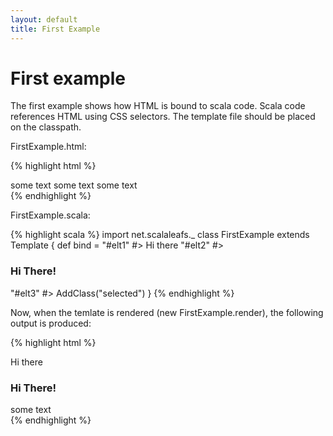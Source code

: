 ```yaml
---
layout: default
title: First Example
---
```

# First example

The first example shows how HTML is bound to scala code. Scala code references HTML using CSS selectors. The template file should be placed on the classpath.

FirstExample.html:

{% highlight html %}
<div>
  <span id="elt1">some text</span>
  <span id="elt2">some text</span>
  <span id="elt3">some text</span>
</div>
{% endhighlight %}

FirstExample.scala:

{% highlight scala %}
import net.scalaleafs._
class FirstExample extends Template {
  def bind = 
    "#elt1" #> Hi there
    "#elt2" #> <h3>Hi There!</h3>
    "#elt3" #> AddClass("selected")
}
{% endhighlight %}

Now, when the temlate is rendered (new FirstExample.render), the following output is produced:

{% highlight html %}
<div>
  Hi there
  <h3>Hi There!</h3>
  <span id="elt3" class="selected">some text</span>
</div>
{% endhighlight %}
